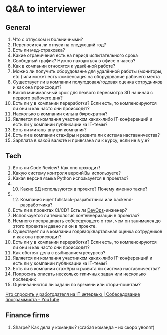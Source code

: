 # Q&A to interviewer
## General

1. Что с отпуском и больничными?
2. Переносится ли отпуск на следующий год?
3. Есть ли мед-страховка?
4. Какие ограничения есть на период испытательного срока
5. Свободный график? Нужно находиться в офисе n часов?
6. Как в компании относятся к удалённой работе?
7. Можно ли получить оборудование для удалённой работы (мониторы, etc.) или может есть компенсация на оборудование рабочего места
8. Существует ли в компании полугодовая/годовая оценка сотрудников и как она происходит?
9. Какой минимальный срок для первого пересмотра ЗП начиная с первого рабочего дня?
10. Есть ли у в компании переработки? Если есть, то компенсируются ли они и как часто они происходят?
11. Насколько в компании сильна бюрократия?
12. Является ли компания участником каких-либо IT-конференций и есть ли у компании публикации на IT-темы?
13. Есть ли митапы внутри компании?
14. Есть ли в компании стажёры и развита ли система наставничества?
15. Зарплата в какой валюте и привязана ли к курсу, если не в у.е?

## Tech
1. Есть ли Code Review? Как оно проходит?
2. Какую систему контроля версий Вы используете?
3. Какая версия языка Python используется в проектах?
4. 10. Какие БД используются в проекте? Почему именно такие?
5. 12. Компания ищет fullstack-разработчика или backend-разработчика?
6. Есть ли в проектах CI/CD? Есть ли [DevOps](https://habr.com/company/scrumtrek/blog/166039/)-инженер?
7. Используется ли технология контейнеризации в проектах?
8. Немного поспрашивать собеседующего о том, чем он занимался до этого проекта и давно ли он в проекте.
9. Существует ли в компании годовая/квартальная оценка сотрудников и как она происходит?
10. Есть ли у в компании переработки? Если есть, то компенсируются ли они и как часто они происходят?
11. Как обстоят дела с выбиванием ресурсов?
12. Является ли компания участником каких-либо IT-конференций и есть ли у компании публикации на IT-темы?
13. Есть ли в компании стажёры и развита ли система наставничества?
14. Попросить описать несколько типичных задач или несколько последних
15. Оцениваниются ли задачи по времени или стори-поинтам?

[Что спросить у работодателя на IT интервью | Собеседование программиста - YouTube](https://www.youtube.com/watch?v=mdhaRpJ-7X0)

## Finance firms

1. Sharpe? Как дела у команды? (слабая команда – их скоро уволят)